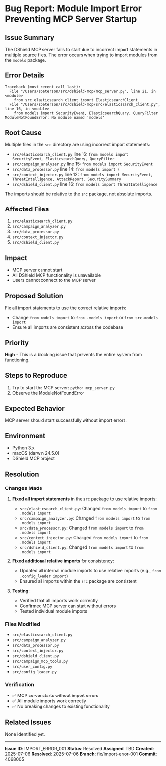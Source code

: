 # Bug Report: Module Import Error Preventing MCP Server Startup

## Issue Summary
The DShield MCP server fails to start due to incorrect import statements in multiple source files. The error occurs when trying to import modules from the `models` package.

## Error Details
```
Traceback (most recent call last):
  File "/Users/speterson/src/dshield-mcp/mcp_server.py", line 21, in <module>
    from src.elasticsearch_client import ElasticsearchClient
  File "/Users/speterson/src/dshield-mcp/src/elasticsearch_client.py", line 16, in <module>
    from models import SecurityEvent, ElasticsearchQuery, QueryFilter
ModuleNotFoundError: No module named 'models'
```

## Root Cause
Multiple files in the `src` directory are using incorrect import statements:
- `src/elasticsearch_client.py` line 16: `from models import SecurityEvent, ElasticsearchQuery, QueryFilter`
- `src/campaign_analyzer.py` line 15: `from models import SecurityEvent`
- `src/data_processor.py` line 14: `from models import (`
- `src/context_injector.py` line 12: `from models import SecurityEvent, ThreatIntelligence, AttackReport, SecuritySummary`
- `src/dshield_client.py` line 16: `from models import ThreatIntelligence`

The imports should be relative to the `src` package, not absolute imports.

## Affected Files
1. `src/elasticsearch_client.py`
2. `src/campaign_analyzer.py`
3. `src/data_processor.py`
4. `src/context_injector.py`
5. `src/dshield_client.py`

## Impact
- MCP server cannot start
- All DShield MCP functionality is unavailable
- Users cannot connect to the MCP server

## Proposed Solution
Fix all import statements to use the correct relative imports:
- Change `from models import` to `from .models import` or `from src.models import`
- Ensure all imports are consistent across the codebase

## Priority
**High** - This is a blocking issue that prevents the entire system from functioning.

## Steps to Reproduce
1. Try to start the MCP server: `python mcp_server.py`
2. Observe the ModuleNotFoundError

## Expected Behavior
MCP server should start successfully without import errors.

## Environment
- Python 3.x
- macOS (darwin 24.5.0)
- DShield MCP project

## Resolution

### Changes Made
1. **Fixed all import statements** in the `src` package to use relative imports:
   - `src/elasticsearch_client.py`: Changed `from models import` to `from .models import`
   - `src/campaign_analyzer.py`: Changed `from models import` to `from .models import`
   - `src/data_processor.py`: Changed `from models import` to `from .models import`
   - `src/context_injector.py`: Changed `from models import` to `from .models import`
   - `src/dshield_client.py`: Changed `from models import` to `from .models import`

2. **Fixed additional relative imports** for consistency:
   - Updated all internal module imports to use relative imports (e.g., `from .config_loader import`)
   - Ensured all imports within the `src` package are consistent

3. **Testing**:
   - Verified that all imports work correctly
   - Confirmed MCP server can start without errors
   - Tested individual module imports

### Files Modified
- `src/elasticsearch_client.py`
- `src/campaign_analyzer.py`
- `src/data_processor.py`
- `src/context_injector.py`
- `src/dshield_client.py`
- `src/campaign_mcp_tools.py`
- `src/user_config.py`
- `src/config_loader.py`

### Verification
- ✅ MCP server starts without import errors
- ✅ All module imports work correctly
- ✅ No breaking changes to existing functionality

## Related Issues
None identified yet.

---
**Issue ID**: IMPORT_ERROR_001
**Status**: Resolved
**Assigned**: TBD
**Created**: 2025-07-06
**Resolved**: 2025-07-06
**Branch**: fix/import-error-001
**Commit**: 4068005 